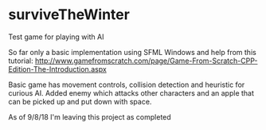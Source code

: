 # surviveTheWinter
Test game for playing with AI

So far only a basic implementation using SFML Windows and help from this tutorial: http://www.gamefromscratch.com/page/Game-From-Scratch-CPP-Edition-The-Introduction.aspx

Basic game has movement controls, collision detection and heuristic for curious AI. Added enemy which attacks other characters and an apple that can be picked up and put down with space.

As of 9/8/18 I'm leaving this project as completed
